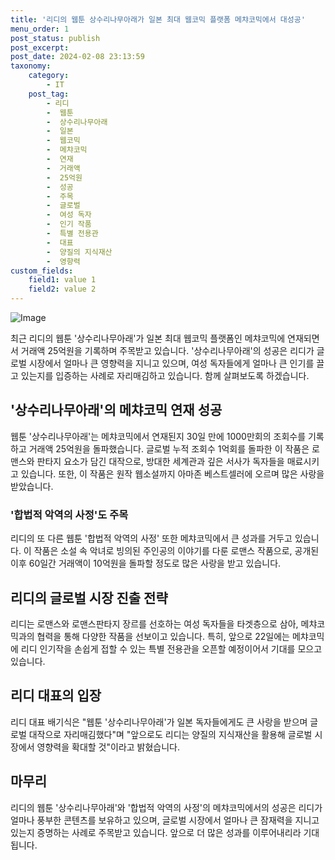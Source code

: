 ```yaml
---
title: '리디의 웹툰 상수리나무아래가 일본 최대 웹코믹 플랫폼 메챠코믹에서 대성공'
menu_order: 1
post_status: publish
post_excerpt: 
post_date: 2024-02-08 23:13:59
taxonomy:
    category:
        - IT
    post_tag:
        - 리디
        -  웹툰
        -  상수리나무아래
        -  일본
        -  웹코믹
        -  메챠코믹
        -  연재
        -  거래액
        -  25억원
        -  성공
        -  주목
        -  글로벌
        -  여성 독자
        -  인기 작품
        -  특별 전용관
        -  대표
        -  양질의 지식재산
        -  영향력
custom_fields:
    field1: value 1
    field2: value 2
---
```


![Image](https://imgnews.pstatic.net/image/138/2024/02/06/0002166372_001_20240206092401275.jpg?type=w647)

최근 리디의 웹툰 '상수리나무아래'가 일본 최대 웹코믹 플랫폼인 메챠코믹에 연재되면서 거래액 25억원을 기록하며 주목받고 있습니다. '상수리나무아래'의 성공은 리디가 글로벌 시장에서 얼마나 큰 영향력을 지니고 있으며, 여성 독자들에게 얼마나 큰 인기를 끌고 있는지를 입증하는 사례로 자리매김하고 있습니다. 함께 살펴보도록 하겠습니다.
## '상수리나무아래'의 메챠코믹 연재 성공
웹툰 '상수리나무아래'는 메챠코믹에서 연재된지 30일 만에 1000만회의 조회수를 기록하고 거래액 25억원을 돌파했습니다. 글로벌 누적 조회수 1억회를 돌파한 이 작품은 로맨스와 판타지 요소가 담긴 대작으로, 방대한 세계관과 깊은 서사가 독자들을 매료시키고 있습니다. 또한, 이 작품은 원작 웹소설까지 아마존 베스트셀러에 오르며 많은 사랑을 받았습니다.
### '합법적 악역의 사정'도 주목
리디의 또 다른 웹툰 '합법적 악역의 사정' 또한 메챠코믹에서 큰 성과를 거두고 있습니다. 이 작품은 소설 속 악녀로 빙의된 주인공의 이야기를 다룬 로맨스 작품으로, 공개된 이후 60일간 거래액이 10억원을 돌파할 정도로 많은 사랑을 받고 있습니다.
## 리디의 글로벌 시장 진출 전략
리디는 로맨스와 로맨스판타지 장르를 선호하는 여성 독자들을 타겟층으로 삼아, 메챠코믹과의 협력을 통해 다양한 작품을 선보이고 있습니다. 특히, 앞으로 22일에는 메챠코믹에 리디 인기작을 손쉽게 접할 수 있는 특별 전용관을 오픈할 예정이어서 기대를 모으고 있습니다.
## 리디 대표의 입장
리디 대표 배기식은 "웹툰 '상수리나무아래'가 일본 독자들에게도 큰 사랑을 받으며 글로벌 대작으로 자리매김했다"며 "앞으로도 리디는 양질의 지식재산을 활용해 글로벌 시장에서 영향력을 확대할 것"이라고 밝혔습니다.
## 마무리
리디의 웹툰 '상수리나무아래'와 '합법적 악역의 사정'의 메챠코믹에서의 성공은 리디가 얼마나 풍부한 콘텐츠를 보유하고 있으며, 글로벌 시장에서 얼마나 큰 잠재력을 지니고 있는지 증명하는 사례로 주목받고 있습니다. 앞으로 더 많은 성과를 이루어내리라 기대됩니다.

